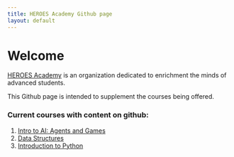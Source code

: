 ```yaml
---
title: HEROES Academy Github page
layout: default
---
```


# Welcome

[HEROES Academy](http://heroesgifted.org) is an organization dedicated to enrichment the minds of advanced students.  

This Github page is intended to supplement the courses being offered.

### Current courses with content on github:
1. [Intro to AI: Agents and Games](http://ai-winter-2016.readthedocs.org/en/latest/index.html)
2. [Data Structures](http://ai-winter-2016.readthedocs.org/en/latest/index.html)
3. [Introduction to Python](http://intropython-winter-2016.readthedocs.org/en/latest/)



